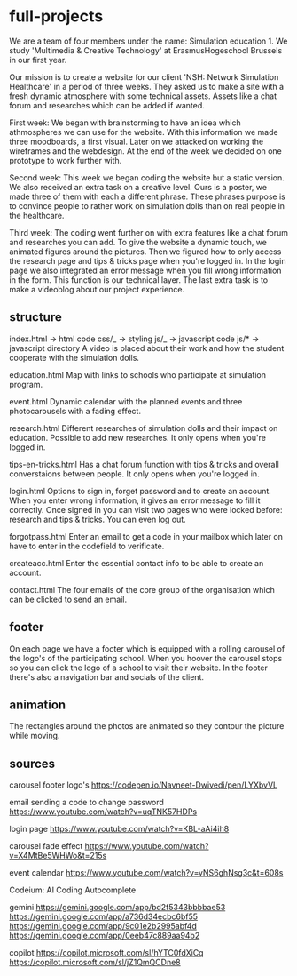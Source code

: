 # full-projects

We are a team of four members under the name: Simulation education 1. We study 'Multimedia & Creative Technology' at ErasmusHogeschool Brussels in our first year.

Our mission is to create a website for our client 'NSH: Network Simulation Healthcare' in a period of three weeks. They asked us to make a site with a fresh dynamic atmosphere with some technical assets. Assets like a chat forum and researches which can be added if wanted.

First week: We began with brainstorming to have an idea which athmospheres we can use for the website. With this information we made three moodboards, a first visual. Later on we attacked on working the wireframes and the webdesign. At the end of the week we decided on one prototype to work further with.

Second week: This week we began coding the website but a static version. We also received an extra task on a creative level. Ours is a poster, we made three of them with each a different phrase. These phrases purpose is to convince people to rather work on simulation dolls than on real people in the healthcare.

Third week: The coding went further on with extra features like a chat forum and researches you can add. To give the website a dynamic touch, we animated figures around the pictures. Then we figured how to only access the research page and tips & tricks page when you're logged in. In the login page we also integrated an error message when you fill wrong information in the form. This function is our technical layer.
The last extra task is to make a videoblog about our project experience.

## structure

index.html -> html code
css/_ -> styling
js/_ -> javascript code
js/\* -> javascript directory
A video is placed about their work and how the student cooperate with the simulation dolls.

education.html
Map with links to schools who participate at simulation program.

event.html
Dynamic calendar with the planned events and three photocarousels with a fading effect.

research.html
Different researches of simulation dolls and their impact on education. Possible to add new researches. It only opens when you're logged in.

tips-en-tricks.html
Has a chat forum function with tips & tricks and overall converstaions between people. It only opens when you're logged in.

login.html
Options to sign in, forget password and to create an account. When you enter wrong information, it gives an error message to fill it correctly. Once signed in you can visit two pages who were locked before: research and tips & tricks. You can even log out.

forgotpass.html
Enter an email to get a code in your mailbox which later on have to enter in the codefield to verificate.

createacc.html
Enter the essential contact info to be able to create an account.

contact.html
The four emails of the core group of the organisation which can be clicked to send an email.

## footer

On each page we have a footer which is equipped with a rolling carousel of the logo's of the participating school. When you hoover the carousel stops so you can click the logo of a school to visit their website. In the footer there's also a navigation bar and socials of the client.

## animation

The rectangles around the photos are animated so they contour the picture while moving.

## sources

carousel footer logo's
https://codepen.io/Navneet-Dwivedi/pen/LYXbvVL

email sending a code to change password
https://www.youtube.com/watch?v=uqTNK57HDPs

login page
https://www.youtube.com/watch?v=KBL-aAi4ih8

carousel fade effect
https://www.youtube.com/watch?v=X4MtBe5WHWo&t=215s

event calendar
https://www.youtube.com/watch?v=vNS6ghNsg3c&t=608s

Codeium: AI Coding Autocomplete

gemini
https://gemini.google.com/app/bd2f5343bbbbae53
https://gemini.google.com/app/a736d34ecbc6bf55
https://gemini.google.com/app/9c01e2b2995abf4d
https://gemini.google.com/app/0eeb47c889aa94b2

copilot
https://copilot.microsoft.com/sl/hYTC0fdXiCq
https://copilot.microsoft.com/sl/jZ1QmQCDne8
